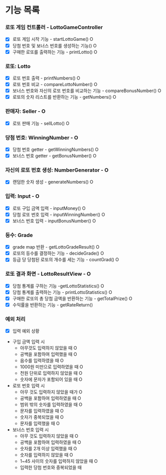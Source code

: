 # 기능 목록

### 로또 게임 컨트롤러 - LottoGameController
- [x] 로또 게임 시작 기능 - startLottoGame() O
- [x] 당첨 번호 및 보너스 번호를 생성하는 기능() O
- [x] 구매한 로또를 출력하는 기능 - printLotto() O

### 로또: Lotto
- [x] 로또 번호 출력 - printNumbers() O
- [x] 로또 번호 비교 - compareLottoNumber() O
- [x] 보너스 번호와 자신의 로또 번호를 비교하는 기능 - compareBonusNumber() O
- [x] 로또의 숫자 리스트를 반환하는 기능 - getNumbers() O

### 판매자: Seller - O
- [x] 로또 판매 기능 - sellLotto() O

### 당첨 번호: WinningNumber - O
- [x] 당첨 번호 getter - getWinningNumbers() O
- [x] 보너스 번호 getter - getBonusNumber() O

### 자신의 로또 번호 생성: NumberGenerator - O
- [x] 랜덤한 숫자 생성 - generateNumbers() O

### 입력: Input - O
- [x] 로또 구입 금액 입력 - inputMoney() O
- [x] 당첨 로또 번호 입력 - inputWinningNumber() O
- [x] 보너스 번호 입력 - inputBonusNumber() O

### 등수: Grade
- [x] grade map 반환 - getLottoGradeResult() O
- [x] 로또의 등수를 결정하는 기능 - decideGrade() O
- [x] 등급 당 당첨된 로또의 개수를 세는 기능 - countGrad() O

### 로또 결과 화면 - LottoResultView - O
- [x] 당첨 통계를 구하는 기능 -getLottoStatistics() O
- [x] 당첨 통계를 출력하는 기능 - printLottoStatistics() O
- [x] 구매한 로또의 총 당첨 금액을 반환하는 기능 - getTotalPrize() O
- [x] 수익률을 반환하는 기능 - getRateReturn()

### 예외 처리
- [x] 입력 예외 상황
- 구입 금액 입력 시 
  - 아무것도 입력하지 않았을 때 O
  - 공백을 포함하여 입력했을 때 O
  - 음수를 입력하였을 때 O
  - 1000원 미만으로 입력하였을 때 O
  - 천원 단위로 입력하지 않았을 때 O
  - 숫자에 문자가 포함되어 있을 때 O
- 로또 번호 입력 시
  - 아무 것도 입력하지 않았을 때가 O
  - 공백을 포함하여 입력하였을 때 O
  - 범위 밖의 숫자를 입력하였을 때 O
  - 문자를 입력하였을 때 O
  - 숫자가 중복되었을 때 O
  - 문자를 입력했을 때 O
- 보너스 번호 입력 시
  - 아무 것도 입력하지 않았을 때 O
  - 공백을 포함하여 입력하였을 때 O
  - 숫자를 2개 이상 입력했을 때 O
  - 숫자를 입력하지 않았을 때 O
  - 1~45 사이의 숫자를 입력하지 않았을 때 O
  - 입력한 당첨 번호와 중복되었을 때